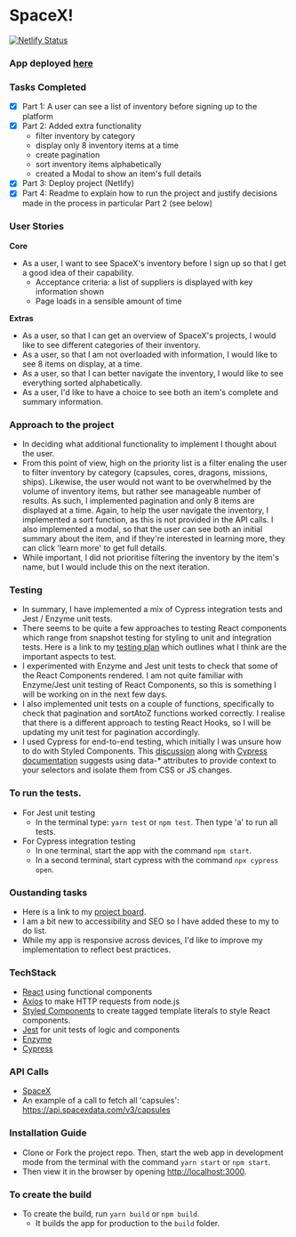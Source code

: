# SpaceX!

[![Netlify Status](https://api.netlify.com/api/v1/badges/e5b3e1ef-d30d-4554-850f-92bf59dbaabe/deploy-status)](https://app.netlify.com/sites/relaxed-kepler-537814/deploys)

### App deployed [here](relaxed-kepler-537814.netlify.app)

### Tasks Completed
- [x] Part 1: A user can see a list of inventory before signing up to the platform
- [x] Part 2: Added extra functionality
  - filter inventory by category
  - display only 8 inventory items at a time
  - create pagination
  - sort inventory items alphabetically
  - created a Modal to show an item's full details
- [x] Part 3: Deploy project (Netlify)
- [x] Part 4: Readme to explain how to run the project and justify decisions made in the process in particular Part 2 (see below)

### User Stories
**Core**
* As a user, I want to see SpaceX's inventory before I sign up so that I get a good idea of their capability. 
  - Acceptance criteria: a list of suppliers is displayed with key information shown
  - Page loads in a sensible amount of time

**Extras** 
* As a user, so that I can get an overview of SpaceX's projects, I would like to see different categories of their inventory.
* As a user, so that I am not overloaded with information, I would like to see 8 items on display, at a time. 
* As a user, so that I can better navigate the inventory, I would like to see everything sorted alphabetically. 
* As a user, I'd like to have a choice to see both an item's complete and summary information. 

### Approach to the project
- In deciding what additional functionality to implement I thought about the user. 
- From this point of view, high on the priority list is a filter enaling the user to filter inventory by category (capsules, cores, dragons, missions, ships). Likewise, the user would not want to be overwhelmed by the volume of inventory items, but rather see  manageable number of results. As such, I implemented pagination and only 8 items are displayed at a time. Again, to help the user navigate the inventory, I implemented a sort function, as this is not provided in the API calls. I also implemented a modal, so that the user can see both an initial summary about the item, and if they're interested in learning more, they can click 'learn more' to get full details. 
- While important, I did not prioritise filtering the inventory by the item's name, but I would include this on the next iteration. 

### Testing
- In summary, I have implemented a mix of Cypress integration tests and Jest / Enzyme unit tests.
- There seems to be quite a few approaches to testing React components which range from snapshot testing for styling to unit and integration tests. Here is a link to my [testing plan](https://github.com/Tracht/spacex-hooks/wiki/Testing) which outlines what I think are the important aspects to test. 
- I experimented with Enzyme and Jest unit tests to check that some of the React Components rendered. I am not quite familiar with Enzyme/Jest unit testing of React Components, so this is something I will be working on in the next few days.  
- I also implemented unit tests on a couple of functions, specifically to check that pagination and sortAtoZ functions worked correctly. I realise that there is a different approach to testing React Hooks, so I will be updating my unit test for pagination accordingly. 
- I used Cypress for end-to-end testing, which initially I was unsure how to do with Styled Components. This [discussion](https://github.com/cypress-io/cypress/issues/1212) along with [Cypress documentation](https://docs.cypress.io/guides/references/best-practices.html#Selecting-Elements) suggests using data-* attributes to provide context to your selectors and isolate them from CSS or JS changes. 

### To run the tests.
- For Jest unit testing
  - In the terminal type: `yarn test` or `npm test`. Then type 'a' to run all tests.
- For Cypress integration testing
  - In one terminal, start the app with the command `npm start`.
  - In a second terminal, start cypress with the command `npx cypress open`.

### Oustanding tasks
- Here is a link to my [project board](https://github.com/Tracht/spacex-hooks/projects/1).
- I am a bit new to accessibility and SEO so I have added these to my to do list.
- While my app is responsive across devices, I'd like to improve my implementation to reflect best practices. 

### TechStack 
- [React](https://github.com/facebook/create-react-app) using functional components
- [Axios](https://github.com/axios/axios) to make HTTP requests from node.js
- [Styled Components](https://styled-components.com) to create tagged template literals to style React components.
- [Jest](https://jestjs.io) for unit tests of logic and components
- [Enzyme](https://enzymejs.github.io/enzyme/)
- [Cypress](https://www.cypress.io)

### API Calls
- [SpaceX](https://docs.spacexdata.com)
- An example of a call to fetch all 'capsules': https://api.spacexdata.com/v3/capsules

### Installation Guide 
- Clone or Fork the project repo. Then, start the web app in development mode from the terminal with the command `yarn start` or `npm start`. 
- Then view it in the browser by opening [http://localhost:3000](http://localhost:3000).
  
### To create the build
- To create the build, run `yarn build` or `npm build`. 
  - It builds the app for production to the `build` folder. 
